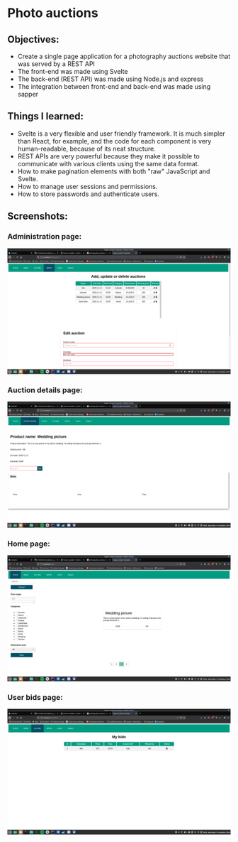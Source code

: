 # Photo auctions

## Objectives:
- Create a single page application for a photography auctions website that was served by a REST API
- The front-end was made using Svelte
- The back-end (REST API) was made using Node.js and express
- The integration between front-end and back-end was made using sapper

## Things I learned:
- Svelte is a very flexible and user friendly framework. It is much simpler than React, for example, and the code for each component is very human-readable, because of its neat structure.
- REST APIs are very powerful because they make it possible to communicate with various clients using the same data format.
- How to make pagination elements with both "raw" JavaScript and Svelte.
- How to manage user sessions and permissions.
- How to store passwords and authenticate users.

## Screenshots:

### Administration page:
![alt admin](https://github.com/schmidtvinicius/photo_auction/blob/main/screenshots/admin.png)

### Auction details page:
![alt auction_detail](https://github.com/schmidtvinicius/photo_auction/blob/main/screenshots/auction_detail.png)

### Home page:
![alt home_page](https://github.com/schmidtvinicius/photo_auction/blob/main/screenshots/index.png)

### User bids page:
![alt user_bids](https://github.com/schmidtvinicius/photo_auction/blob/main/screenshots/user_bids.png)


